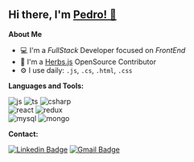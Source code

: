 <!--
**PedroMarquesFr/PedroMarquesFr** is a ✨ _special_ ✨ repository because its `README.md` (this file) appears on your GitHub profile.
Here are some ideas to get you started:
-->
## Hi there, I'm [Pedro! 👋](https://portfoliopp.vercel.app/)

<!---
[![Twitter Badge](https://img.shields.io/badge/-Twitter-1ca0f1?style=flat-square&labelColor=1ca0f1&logo=twitter&logoColor=white&link=https://twitter.com/fagnerpsantos)](https://twitter.com/fagnerpsantos)
[![Youtube Badge](https://img.shields.io/badge/-YouTube-ff0000?style=flat-square&labelColor=ff0000&logo=youtube&logoColor=white&link=https://www.youtube.com/user/TreinaWeb)](https://www.youtube.com/user/TreinaWeb)
-->
**About Me**
* 💻 I'm a *FullStack* Developer focused on *FrontEnd*
* 🌿 I'm a [Herbs.js](https://herbsjs.org/) OpenSource Contributor
* ⚙️ I use daily: `.js`, `.cs`, `.html`, `.css`

**Languages and Tools:**

![js](https://img.shields.io/badge/JavaScript-F7DF1E?logo=javascript&logoColor=black)
![ts](https://img.shields.io/badge/TypeScript-007ACC?logo=typescript&logoColor=white)
![csharp](https://img.shields.io/badge/C%23-239120?logo=c-sharp&logoColor=white)
<br>
![react](https://img.shields.io/badge/React-20232A?logo=react&logoColor=61DAFB)
![redux](https://img.shields.io/badge/Redux-593D88?logo=redux&logoColor=white)
<br>
![mysql](https://img.shields.io/badge/MySQL-00000F?logo=mysql&logoColor=white)
![mongo](https://img.shields.io/badge/MongoDB-4EA94B?logo=mongodb&logoColor=white)
<br>

**Contact:**

[![Linkedin Badge](https://img.shields.io/badge/-LinkedIn-blue?logo=Linkedin&logoColor=white&link=https://www.linkedin.com/in/fagnerpsantos/)](https://www.linkedin.com/in/pedro-marques-4a8609182/)
[![Gmail Badge](https://img.shields.io/badge/-Gmail-c14438?logo=Gmail&logoColor=white&link=mailto:pedromarquesfr10@gmail.com)](mailto:pedromarquesfr10@gmail.com)

<!--END_SECTION:waka-->
<!---- [Website](https://portfoliopp.vercel.app/) 💻 
- 🔭 I’m currently working on ...
- 🌱 I’m currently learning ... learning to be a fullStack
- 👯 I’m looking to collaborate on ...
- 🤔 I’m looking for help with ...
- 💬 Ask me about ...
- 📫 How to reach me: ...
- 😄 Pronouns: ...
- ⚡ Fun fact: ...
-->
